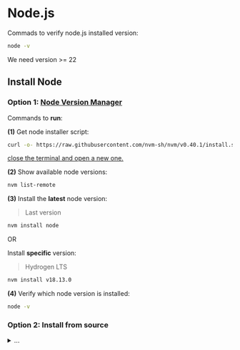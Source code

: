 # Node.js

Commads to verify node.js installed version:

```bash
node -v
```

We need version >= 22

## Install Node

### Option 1: [Node Version Manager](https://github.com/nvm-sh/nvm)

Commands to **run**:

**(1)** Get node installer script:

```bash
curl -o- https://raw.githubusercontent.com/nvm-sh/nvm/v0.40.1/install.sh | bash
```

<u>close the terminal and open a new one.</u>

**(2)** Show available node versions:

```bash
nvm list-remote
```

**(3)** Install the **latest** node version:

> Last version

```bash
nvm install node
```

OR 

Install **specific** version:

> Hydrogen LTS

```bash
nvm install v18.13.0
```

**(4)** Verify which node version is installed:

```bash
node -v
```


### Option 2: Install from source

<details>
<summary>...</summary>

- https://github.com/nodesource/distributions

> Node v20.x

```bash
curl -fsSL https://deb.nodesource.com/setup_20.x | sudo -E bash - &&\
sudo apt-get install -y nodejs
```

```bash
node -v
npm -v
```

</details>

